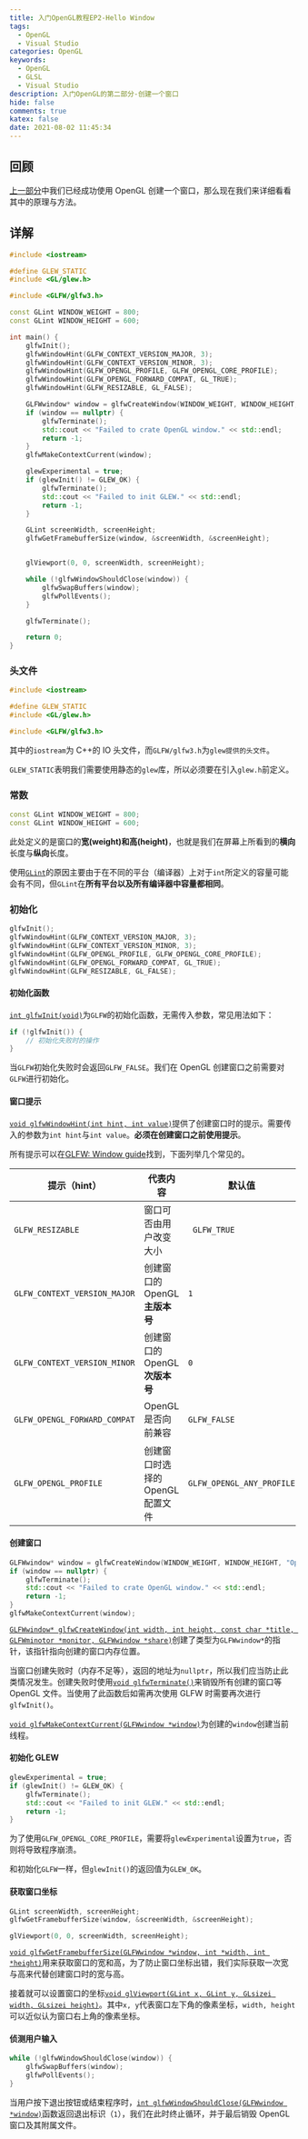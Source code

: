 ```yaml
---
title: 入门OpenGL教程EP2-Hello Window
tags:
  - OpenGL
  - Visual Studio
categories: OpenGL
keywords:
  - OpenGL
  - GLSL
  - Visual Studio
description: 入门OpenGL的第二部分-创建一个窗口
hide: false
comments: true
katex: false
date: 2021-08-02 11:45:34
---
```


## 回顾

[上一部分](https://www.bmyjacks.cn/2021/opengl-env/)中我们已经成功使用 OpenGL 创建一个窗口，那么现在我们来详细看看其中的原理与方法。

## 详解

```cpp
#include <iostream>

#define GLEW_STATIC
#include <GL/glew.h>

#include <GLFW/glfw3.h>

const GLint WINDOW_WEIGHT = 800;
const GLint WINDOW_HEIGHT = 600;

int main() {
	glfwInit();
	glfwWindowHint(GLFW_CONTEXT_VERSION_MAJOR, 3);
	glfwWindowHint(GLFW_CONTEXT_VERSION_MINOR, 3);
	glfwWindowHint(GLFW_OPENGL_PROFILE, GLFW_OPENGL_CORE_PROFILE);
	glfwWindowHint(GLFW_OPENGL_FORWARD_COMPAT, GL_TRUE);
	glfwWindowHint(GLFW_RESIZABLE, GL_FALSE);

	GLFWwindow* window = glfwCreateWindow(WINDOW_WEIGHT, WINDOW_HEIGHT, "OpenGL", nullptr, nullptr);
	if (window == nullptr) {
		glfwTerminate();
		std::cout << "Failed to crate OpenGL window." << std::endl;
		return -1;
	}
	glfwMakeContextCurrent(window);

	glewExperimental = true;
	if (glewInit() != GLEW_OK) {
		glfwTerminate();
		std::cout << "Failed to init GLEW." << std::endl;
		return -1;
	}

	GLint screenWidth, screenHeight;
	glfwGetFramebufferSize(window, &screenWidth, &screenHeight);


	glViewport(0, 0, screenWidth, screenHeight);

	while (!glfwWindowShouldClose(window)) {
		glfwSwapBuffers(window);
		glfwPollEvents();
	}

	glfwTerminate();

	return 0;
}
```

### 头文件

```cpp
#include <iostream>

#define GLEW_STATIC
#include <GL/glew.h>

#include <GLFW/glfw3.h>
```

其中的`iostream`为 C++的 IO 头文件，而`GLFW/glfw3.h`为`glew提供的头文件`。

`GLEW_STATIC`表明我们需要使用静态的`glew`库，所以必须要在引入`glew.h`前定义。

### 常数

```cpp
const GLint WINDOW_WEIGHT = 800;
const GLint WINDOW_HEIGHT = 600;
```

此处定义的是窗口的**宽(weight)**和**高(height)**，也就是我们在屏幕上所看到的**横向**长度与**纵向**长度。

使用[`GLint`](https://www.khronos.org/opengl/wiki/OpenGL_Type)的原因主要由于在不同的平台（编译器）上对于`int`所定义的容量可能会有不同，但`GLint`在**所有平台以及所有编译器中容量都相同**。

### 初始化

```cpp
glfwInit();
glfwWindowHint(GLFW_CONTEXT_VERSION_MAJOR, 3);
glfwWindowHint(GLFW_CONTEXT_VERSION_MINOR, 3);
glfwWindowHint(GLFW_OPENGL_PROFILE, GLFW_OPENGL_CORE_PROFILE);
glfwWindowHint(GLFW_OPENGL_FORWARD_COMPAT, GL_TRUE);
glfwWindowHint(GLFW_RESIZABLE, GL_FALSE);
```

#### 初始化函数

[`int glfwInit(void)`](https://www.glfw.org/docs/latest/intro_guide.html#intro_init_init)为`GLFW`的初始化函数，无需传入参数，常见用法如下：

```cpp
if (!glfwInit()) {
    // 初始化失败时的操作
}
```

当`GLFW`初始化失败时会返回`GLFW_FALSE`。我们在 OpenGL 创建窗口之前需要对`GLFW`进行初始化。

#### 窗口提示

[`void glfwWindowHint(int hint, int value)`](https://www.glfw.org/docs/latest/group__window.html#ga7d9c8c62384b1e2821c4dc48952d2033)提供了创建窗口时的提示。需要传入的参数为`int hint`与`int value`。**必须在创建窗口之前使用提示**。

所有提示可以在[GLFW: Window guide](https://www.glfw.org/docs/latest/window_guide.html#window_hints)找到，下面列举几个常见的。

| 提示（hint）                 | 代表内容                         | 默认值                    | 解释                                                               |
| ---------------------------- | -------------------------------- | ------------------------- | ------------------------------------------------------------------ |
| `GLFW_RESIZABLE`             | 窗口可否由用户改变大小           | ` GLFW_TRUE`              | 窗口是否可以由用户拖动边缘更改大小                                 |
| `GLFW_CONTEXT_VERSION_MAJOR` | 创建窗口的 OpenGL**主版本号**    | `1`                       | 建议使用 GPU 能够支持的最新版本或`3`                               |
| `GLFW_CONTEXT_VERSION_MINOR` | 创建窗口的 OpenGL**次版本号**    | `0`                       | 建议使用 GPU 能够支持的最新版本或`3`                               |
| `GLFW_OPENGL_FORWARD_COMPAT` | OpenGL 是否向前兼容              | `GLFW_FALSE`              | 设置为`GLFW_FALSE`时，在之前版本拥有而当前版本删除了的函数不能使用 |
| `GLFW_OPENGL_PROFILE`        | 创建窗口时选择的 OpenGL 配置文件 | `GLFW_OPENGL_ANY_PROFILE` | 建议使用`GLFW_OPENGL_CORE_PROFILE`                                 |

#### 创建窗口

```cpp
GLFWwindow* window = glfwCreateWindow(WINDOW_WEIGHT, WINDOW_HEIGHT, "OpenGL", nullptr, nullptr);
if (window == nullptr) {
	glfwTerminate();
	std::cout << "Failed to crate OpenGL window." << std::endl;
	return -1;
}
glfwMakeContextCurrent(window);
```

[`GLFWwindow* glfwCreateWindow(int width, int height, const char *title, GLFWminotor *monitor, GLFWwindow *share)`](https://www.glfw.org/docs/latest/group__window.html#ga5c336fddf2cbb5b92f65f10fb6043344)创建了类型为`GLFWwindow*`的指针，该指针指向创建的窗口内存位置。

当窗口创建失败时（内存不足等），返回的地址为`nullptr`，所以我们应当防止此类情况发生。创建失败时使用[`void glfwTerminate()`](https://www.glfw.org/docs/latest/group__init.html#gaaae48c0a18607ea4a4ba951d939f0901)来销毁所有创建的窗口等 OpenGL 文件。当使用了此函数后如需再次使用 GLFW 时需要再次进行`glfwInit()`。

[`void glfwMakeContextCurrent(GLFWwindow *window)`](https://www.glfw.org/docs/latest/group__context.html#ga1c04dc242268f827290fe40aa1c91157)为创建的`window`创建当前线程。

#### 初始化 GLEW

```cpp
glewExperimental = true;
if (glewInit() != GLEW_OK) {
	glfwTerminate();
	std::cout << "Failed to init GLEW." << std::endl;
	return -1;
}
```

为了使用`GLFW_OPENGL_CORE_PROFILE`，需要将`glewExperimental`设置为`true`，否则将导致程序崩溃。

和初始化`GLFW`一样，但`glewInit()`的返回值为`GLEW_OK`。

#### 获取窗口坐标

```cpp
GLint screenWidth, screenHeight;
glfwGetFramebufferSize(window, &screenWidth, &screenHeight);

glViewport(0, 0, screenWidth, screenHeight);
```

[`void glfwGetFramebufferSize(GLFWwindow *window, int *width, int *height)`](https://www.glfw.org/docs/latest/group__window.html#ga0e2637a4161afb283f5300c7f94785c9)用来获取窗口的宽和高，为了防止窗口坐标出错，我们实际获取一次宽与高来代替创建窗口时的宽与高。

接着就可以设置窗口的坐标[`void glViewport(GLint x, GLint y, GLsizei width, GLsizei height)`](https://www.khronos.org/registry/OpenGL-Refpages/gl4/html/glViewport.xhtml)。其中`x, y`代表窗口左下角的像素坐标，`width, height`可以近似认为窗口右上角的像素坐标。

#### 侦测用户输入

```cpp
while (!glfwWindowShouldClose(window)) {
	glfwSwapBuffers(window);
	glfwPollEvents();
}
```

当用户按下退出按钮或结束程序时，[`int glfwWindowShouldClose(GLFWwindow *window)`](https://www.glfw.org/docs/latest/group__window.html#ga24e02fbfefbb81fc45320989f8140ab5)函数返回退出标识（`1`），我们在此时终止循环，并于最后销毁 OpenGL 窗口及其附属文件。
